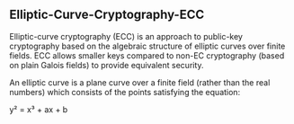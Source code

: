 ## Elliptic-Curve-Cryptography-ECC

Elliptic-curve cryptography (ECC) is an approach to public-key cryptography based on the algebraic structure of elliptic curves over finite fields. ECC allows smaller keys compared to non-EC cryptography (based on plain Galois fields) to provide equivalent security.

An elliptic curve is a plane curve over a finite field (rather than the real numbers) which consists of the points satisfying the equation:

y² = x³ + ax + b